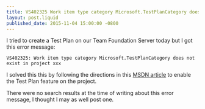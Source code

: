 ```yaml
---
title: VS402325 Work item type category Microsoft.TestPlanCategory does not exist in project
layout: post.liquid
published_date: 2015-11-04 15:00:00 -0800
---
```


I tried to create a Test Plan on our Team Foundation Server today but I
got this error message:

    VS402325: Work item type category Microsoft.TestPlanCategory does not exist in project xxx

I solved this this by following the directions in this [MSDN article]
to enable the Test Plan feature on the project.

There were no search results at the time of writing about this error
message, I thought I may as well post one.

[MSDN article]: https://msdn.microsoft.com/Library/vs/alm/work/customize/configure-features-after-upgrade
